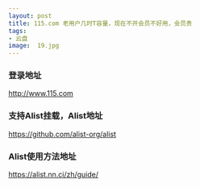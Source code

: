 ```yaml
---
layout: post
title: 115.com 老用户几时T容量，现在不开会员不好用，会员贵
tags:
- 云盘
image:  19.jpg
---
```




### 登录地址<br>
http://www.115.com

### 支持Alist挂载，Alist地址<br>
https://github.com/alist-org/alist

### Alist使用方法地址<br>
https://alist.nn.ci/zh/guide/
